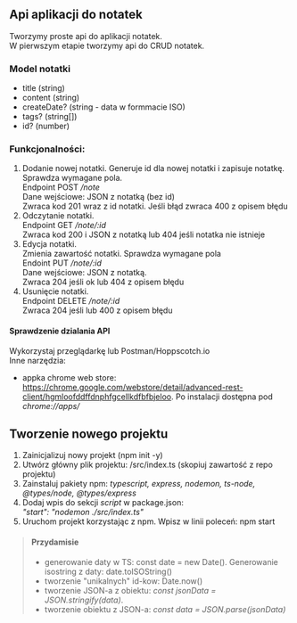 ## Api aplikacji do notatek
Tworzymy proste api do aplikacji notatek.  
W pierwszym etapie tworzymy api do CRUD notatek.
### Model notatki
- title (string)
- content (string)
- createDate?  (string - data w formmacie ISO)
- tags? (string[])
- id? (number)
### Funkcjonalności:  
1. Dodanie nowej notatki.
Generuje id dla nowej notatki i zapisuje notatkę. Sprawdza wymagane pola.   
Endpoint POST */note*  
Dane wejściowe: JSON z notatką (bez id)  
Zwraca kod 201 wraz z id notatki. Jeśli błąd zwraca 400 z opisem błędu
2. Odczytanie notatki.  
Endpoint GET */note/:id*  
Zwraca kod 200 i JSON z notatką lub 404 jeśli notatka nie istnieje  
3. Edycja notatki.  
Zmienia zawartość notatki. Sprawdza wymagane pola  
Endoint PUT */note/:id*  
Dane wejściowe: JSON z notatką.  
Zwraca 204 jeśli ok lub 404 z opisem błędu  
4. Usunięcie notatki.  
Endpoint DELETE */note/:id*  
Zwraca 204 jeśli lub 400 z opisem błędu  
#### Sprawdzenie dzialania API
Wykorzystaj przeglądarkę lub Postman/Hoppscotch.io  
Inne narzędzia:  
- appka chrome web store: https://chrome.google.com/webstore/detail/advanced-rest-client/hgmloofddffdnphfgcellkdfbfbjeloo. Po instalacji dostępna pod *chrome://apps/*

## Tworzenie nowego projektu
1. Zainicjalizuj nowy projekt (npm init -y)
2. Utwórz główny plik projektu: /src/index.ts (skopiuj zawartość z repo projektu)
2. Zainstaluj pakiety npm: *typescript, express, nodemon, ts-node, @types/node, @types/express*
3. Dodaj wpis do sekcji *script* w package.json:  
 *"start": "nodemon ./src/index.ts"*
3. Uruchom projekt korzystając z npm. Wpisz w linii poleceń: npm start
> #### Przydamisie
> - generowanie daty w TS: const date = new Date(). Generowanie isostring z daty: date.toISOString()
> - tworzenie "unikalnych" id-kow: Date.now()
> - tworzenie JSON-a z obiektu: *const jsonData = JSON.stringify(data)*. 
> - tworzenie obiektu z JSON-a: *const data = JSON.parse(jsonData)*
